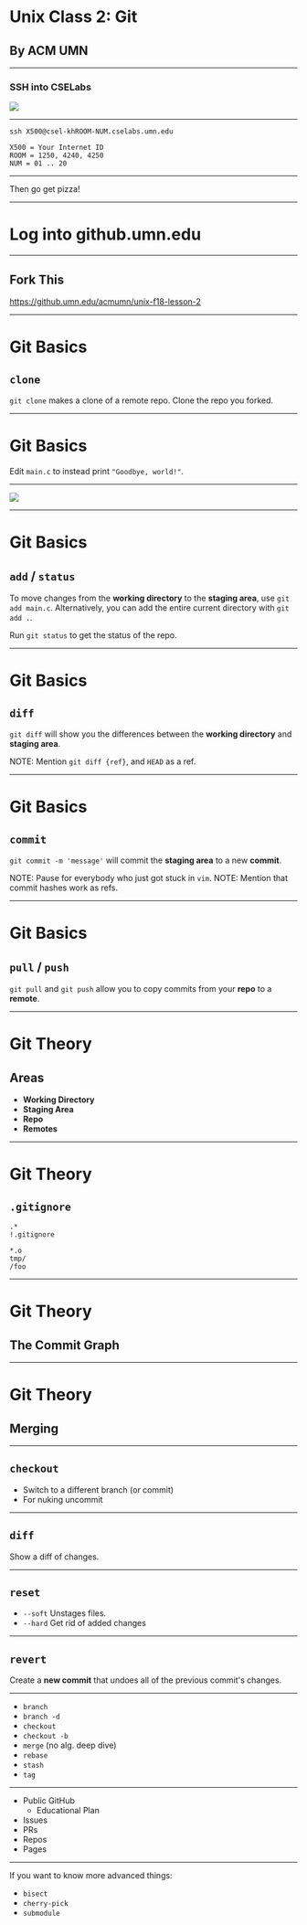# Unix Class 2: Git
## By ACM UMN

---

### SSH into CSELabs

<img src="https://imgur.com/DQFGvXn.png"></img>

-----

```
ssh X500@csel-khROOM-NUM.cselabs.umn.edu

X500 = Your Internet ID
ROOM = 1250, 4240, 4250
NUM = 01 .. 20
```

-----

Then go get pizza!

---

# Log into github.umn.edu

---

## Fork This

https://github.umn.edu/acmumn/unix-f18-lesson-2

---

# Git Basics
## `clone`

`git clone` makes a clone of a remote repo.
Clone the repo you forked.

---

# Git Basics

Edit `main.c` to instead print `"Goodbye, world!"`.

---

![](https://git-scm.com/book/en/v2/images/areas.png)

---

# Git Basics
## `add` / `status`

To move changes from the **working directory** to the **staging area**, use `git add main.c`.
Alternatively, you can add the entire current directory with `git add .`.

Run `git status` to get the status of the repo.

---

# Git Basics
## `diff`

`git diff` will show you the differences between the **working directory** and **staging area**.

NOTE: Mention `git diff {ref}`, and `HEAD` as a ref.

---

# Git Basics
## `commit`

`git commit -m 'message'` will commit the **staging area** to a new **commit**.

NOTE: Pause for everybody who just got stuck in `vim`.
NOTE: Mention that commit hashes work as refs.

---

# Git Basics
## `pull` / `push`

`git pull` and `git push` allow you to copy commits from your **repo** to a **remote**.

---

# Git Theory
## Areas

 - **Working Directory**
 - **Staging Area**
 - **Repo**
 - **Remotes**

---

# Git Theory
## `.gitignore`

```
.*
!.gitignore

*.o
tmp/
/foo
```

---

# Git Theory
## The Commit Graph

---

# Git Theory
## Merging

---

## `checkout`

  - Switch to a different branch (or commit)
  - For nuking uncommit

---

## `diff`

Show a diff of changes.

---

## `reset`

  - `--soft` Unstages files.
  - `--hard` Get rid of added changes

---

## `revert`

Create a **new commit** that undoes all of the previous commit's changes.

---

 - `branch`
 - `branch -d`
 - `checkout`
 - `checkout -b`
 - `merge` (no alg. deep dive)
 - `rebase`
 - `stash`
 - `tag`

---

 - Public GitHub
   - Educational Plan
 - Issues
 - PRs
 - Repos
 - Pages

---

If you want to know more advanced things:

 - `bisect`
 - `cherry-pick`
 - `submodule`
